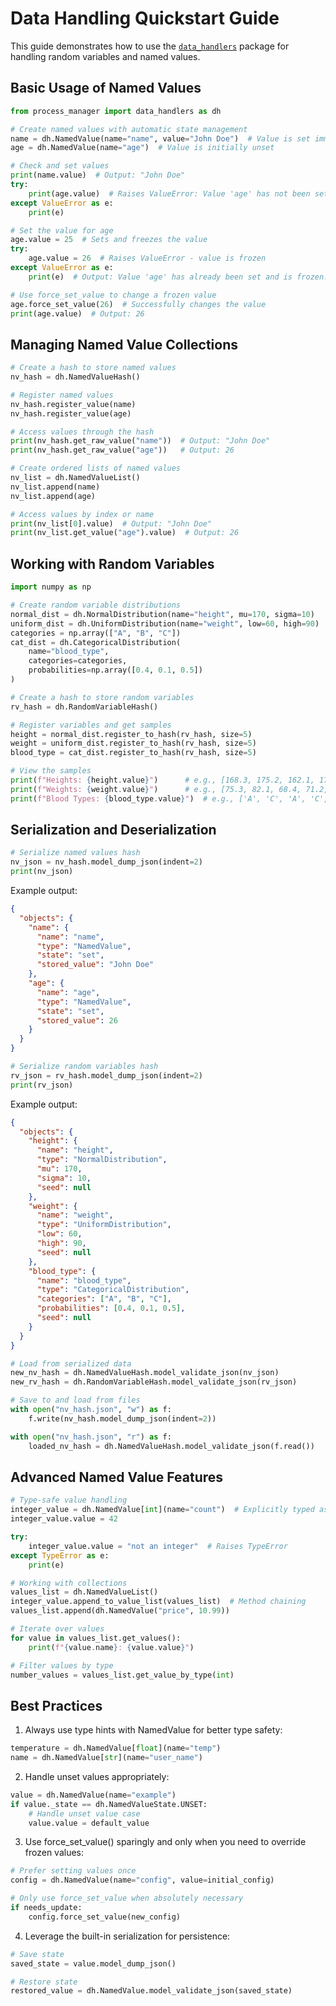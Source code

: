 # Data Handling Quickstart Guide

This guide demonstrates how to use the [`data_handlers`](../../../process_manager/reference/process_manager/data_handlers/) package for handling random variables and named values.

## Basic Usage of Named Values

```python
from process_manager import data_handlers as dh

# Create named values with automatic state management
name = dh.NamedValue(name="name", value="John Doe")  # Value is set immediately
age = dh.NamedValue(name="age")  # Value is initially unset

# Check and set values
print(name.value)  # Output: "John Doe"
try:
    print(age.value)  # Raises ValueError: Value 'age' has not been set yet
except ValueError as e:
    print(e)

# Set the value for age
age.value = 25  # Sets and freezes the value
try:
    age.value = 26  # Raises ValueError - value is frozen
except ValueError as e:
    print(e)  # Output: Value 'age' has already been set and is frozen...

# Use force_set_value to change a frozen value
age.force_set_value(26)  # Successfully changes the value
print(age.value)  # Output: 26
```

## Managing Named Value Collections

```python
# Create a hash to store named values
nv_hash = dh.NamedValueHash()

# Register named values
nv_hash.register_value(name)
nv_hash.register_value(age)

# Access values through the hash
print(nv_hash.get_raw_value("name"))  # Output: "John Doe"
print(nv_hash.get_raw_value("age"))   # Output: 26

# Create ordered lists of named values
nv_list = dh.NamedValueList()
nv_list.append(name)
nv_list.append(age)

# Access values by index or name
print(nv_list[0].value)  # Output: "John Doe"
print(nv_list.get_value("age").value)  # Output: 26
```

## Working with Random Variables

```python
import numpy as np

# Create random variable distributions
normal_dist = dh.NormalDistribution(name="height", mu=170, sigma=10)
uniform_dist = dh.UniformDistribution(name="weight", low=60, high=90)
categories = np.array(["A", "B", "C"])
cat_dist = dh.CategoricalDistribution(
    name="blood_type",
    categories=categories,
    probabilities=np.array([0.4, 0.1, 0.5])
)

# Create a hash to store random variables
rv_hash = dh.RandomVariableHash()

# Register variables and get samples
height = normal_dist.register_to_hash(rv_hash, size=5)
weight = uniform_dist.register_to_hash(rv_hash, size=5)
blood_type = cat_dist.register_to_hash(rv_hash, size=5)

# View the samples
print(f"Heights: {height.value}")      # e.g., [168.3, 175.2, 162.1, 171.8, 169.5]
print(f"Weights: {weight.value}")      # e.g., [75.3, 82.1, 68.4, 71.2, 88.9]
print(f"Blood Types: {blood_type.value}")  # e.g., ['A', 'C', 'A', 'C', 'C']
```

## Serialization and Deserialization

```python
# Serialize named values hash
nv_json = nv_hash.model_dump_json(indent=2)
print(nv_json)
```

Example output:
```json
{
  "objects": {
    "name": {
      "name": "name",
      "type": "NamedValue",
      "state": "set",
      "stored_value": "John Doe"
    },
    "age": {
      "name": "age",
      "type": "NamedValue",
      "state": "set",
      "stored_value": 26
    }
  }
}
```

```python
# Serialize random variables hash
rv_json = rv_hash.model_dump_json(indent=2)
print(rv_json)
```

Example output:
```json
{
  "objects": {
    "height": {
      "name": "height",
      "type": "NormalDistribution",
      "mu": 170,
      "sigma": 10,
      "seed": null
    },
    "weight": {
      "name": "weight",
      "type": "UniformDistribution",
      "low": 60,
      "high": 90,
      "seed": null
    },
    "blood_type": {
      "name": "blood_type",
      "type": "CategoricalDistribution",
      "categories": ["A", "B", "C"],
      "probabilities": [0.4, 0.1, 0.5],
      "seed": null
    }
  }
}
```

```python
# Load from serialized data
new_nv_hash = dh.NamedValueHash.model_validate_json(nv_json)
new_rv_hash = dh.RandomVariableHash.model_validate_json(rv_json)

# Save to and load from files
with open("nv_hash.json", "w") as f:
    f.write(nv_hash.model_dump_json(indent=2))

with open("nv_hash.json", "r") as f:
    loaded_nv_hash = dh.NamedValueHash.model_validate_json(f.read())
```

## Advanced Named Value Features

```python
# Type-safe value handling
integer_value = dh.NamedValue[int](name="count")  # Explicitly typed as int
integer_value.value = 42

try:
    integer_value.value = "not an integer"  # Raises TypeError
except TypeError as e:
    print(e)

# Working with collections
values_list = dh.NamedValueList()
integer_value.append_to_value_list(values_list)  # Method chaining
values_list.append(dh.NamedValue("price", 10.99))

# Iterate over values
for value in values_list.get_values():
    print(f"{value.name}: {value.value}")

# Filter values by type
number_values = values_list.get_value_by_type(int)
```

## Best Practices

1. Always use type hints with NamedValue for better type safety:
```python
temperature = dh.NamedValue[float](name="temp")
name = dh.NamedValue[str](name="user_name")
```

2. Handle unset values appropriately:
```python
value = dh.NamedValue(name="example")
if value._state == dh.NamedValueState.UNSET:
    # Handle unset value case
    value.value = default_value
```

3. Use force_set_value() sparingly and only when you need to override frozen values:
```python
# Prefer setting values once
config = dh.NamedValue(name="config", value=initial_config)

# Only use force_set_value when absolutely necessary
if needs_update:
    config.force_set_value(new_config)
```

4. Leverage the built-in serialization for persistence:
```python
# Save state
saved_state = value.model_dump_json()

# Restore state
restored_value = dh.NamedValue.model_validate_json(saved_state)
```